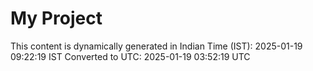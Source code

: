 # My Project

This content is dynamically generated in Indian Time (IST): 2025-01-19 09:22:19 IST
Converted to UTC: 2025-01-19 03:52:19 UTC
